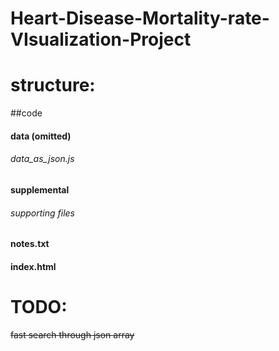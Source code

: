 # Heart-Disease-Mortality-rate-VIsualization-Project

# structure:
##code  <br />
#### data (omitted) <br />
###### data_as_json.js <br />
#### supplemental <br />
###### supporting files  <br />
#### notes.txt <br />
#### index.html <br />

# TODO:
~~fast search through json array~~<br />
